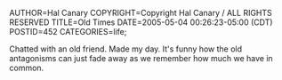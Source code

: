 AUTHOR=Hal Canary
COPYRIGHT=Copyright Hal Canary / ALL RIGHTS RESERVED
TITLE=Old Times
DATE=2005-05-04 00:26:23-05:00 (CDT)
POSTID=452
CATEGORIES=life;

Chatted with an old friend. Made my day. It's funny how the old antagonisms can just fade away as we remember how much we have in common.
